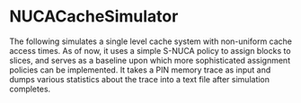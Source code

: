 # NUCACacheSimulator
The following simulates a single level cache system with non-uniform cache access times. As of now, it uses a simple S-NUCA policy to assign blocks to slices, and serves as a baseline upon which more sophisticated assignment policies can be implemented. It takes a PIN memory trace as input and dumps various statistics about the trace into a text file after simulation completes.
